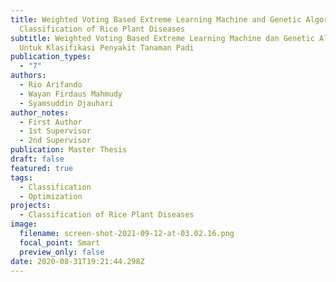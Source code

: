 ```yaml
---
title: Weighted Voting Based Extreme Learning Machine and Genetic Algorithm For
  Classification of Rice Plant Diseases
subtitle: Weighted Voting Based Extreme Learning Machine dan Genetic Algorithm
  Untuk Klasifikasi Penyakit Tanaman Padi
publication_types:
  - "7"
authors:
  - Rio Arifando
  - Wayan Firdaus Mahmudy
  - Syamsuddin Djauhari
author_notes:
  - First Author
  - 1st Supervisor
  - 2nd Supervisor
publication: Master Thesis
draft: false
featured: true
tags:
  - Classification
  - Optimization
projects:
  - Classification of Rice Plant Diseases
image:
  filename: screen-shot-2021-09-12-at-03.02.16.png
  focal_point: Smart
  preview_only: false
date: 2020-08-31T19:21:44.298Z
---
```

